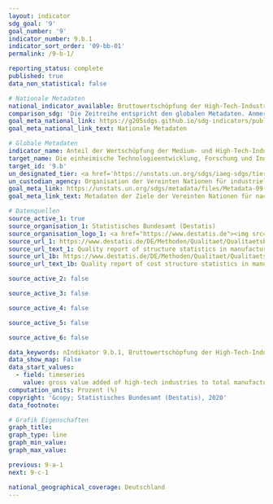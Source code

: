 ```yaml
---
layout: indicator
sdg_goal: '9'
goal_number: '9'
indicator_number: 9.b.1
indicator_sort_order: '09-bb-01'
permalink: /9-b-1/

reporting_status: complete
published: true
data_non_statistical: false

# Nationale Metadaten
national_indicator_available: Bruttowertschöpfung der High-Tech-Industrien am Verarbeitenden Gewerbe <br> Bruttowertschöpfung der Medium- und High-Tech-Industrien am Verarbeitenden Gewerbe <br> Bruttowertschöpfung der Medium-High-Tech-Industrien am Verarbeitenden Gewerbe
comparison_sdg: 'Die Zeitreihe entspricht den globalen Metadaten. Anmerkung: Die Definition der Bruttowertschöpfung (Grundpreise oder Faktorkosten) ist in den globalen Metadaten nicht eindeutig festgelegt. Darüber hinaus sehen die globalen Metadaten keine separate Veröffentlichung von MHT und HIT vor.'
goal_meta_national_link: https://g205sdgs.github.io/sdg-indicators/public/MetaDe/9.b.1.pdf
goal_meta_national_link_text: Nationale Metadaten

# Globale Metadaten
indicator_name: Anteil der Wertschöpfung der Medium- und High-Tech-Industrien an der Gesamtwertschöpfung
target_name: Die einheimische Technologieentwicklung, Forschung und Innovation in den Entwicklungsländern unterstützen, einschließlich durch Sicherstellung eines förderlichen politischen Umfelds, unter anderem für industrielle Diversifizierung und Wertschöpfung im Rohstoffbereich
target_id: '9.b'
un_designated_tier: <a href='https://unstats.un.org/sdgs/iaeg-sdgs/tier-classification/' title='Klicken Sie hier um weitere Informationen zur UN-Tier-Klassifikation zu erhalten.'>Tier I</a>
un_custodian_agency: Organisation der Vereinten Nationen für industrielle Entwicklung (UNIDO)
goal_meta_link: https://unstats.un.org/sdgs/metadata/files/Metadata-09-0B-01.pdf
goal_meta_link_text: Metadaten der Ziele der Vereinten Nationen für nachhaltige Entwicklung

# Datenquellen
source_active_1: true
source_organisation_1: Statistisches Bundesamt (Destatis)
source_organisation_logo_1: <a href="https://www.destatis.de"><img src="https://g205sdgs.github.io/sdg-indicators/public/OrgImgDe/destatis.png" alt="Logo destatis" style="height:60px; width:148px"/></a>
source_url_1: https://www.destatis.de/DE/Methoden/Qualitaet/Qualitaetsberichte/Industrie-Verarbeitendes-Gewerbe/einfuehrung.html
source_url_text_1: Quality report of structure statistics in manufacturing, mining and quarrying
source_url_1b: https://www.destatis.de/DE/Methoden/Qualitaet/Qualitaetsberichte/Industrie-Verarbeitendes-Gewerbe/einfuehrung.html
source_url_text_1b: Quality report of cost structure statistics in manufacturing, mining and quarrying

source_active_2: false

source_active_3: false

source_active_4: false

source_active_5: false

source_active_6: false

data_keywords: nIndikator 9.b.1, Bruttowertschöpfung der High-Tech-Industrien am Verarbeitenden Gewerbe, Bruttowertschöpfung der Medium- und High-Tech-Industrien am Verarbeitenden Gewerbe, Bruttowertschöpfung der Medium-High-Tech-Industrien am Verarbeitenden Gewerbe, Organisation der Vereinten Nationen für industrielle Entwicklung (UNIDO)
data_show_map: False
data_start_values: 
  - field: timeseries
    value: gross value added of high-tech industries to total manufacturing value added (%)
computation_units: Prozent (%)
copyright: '&copy; Statistisches Bundesamt (Destatis), 2020'
data_footnote: 

# Grafik Eigenschaften
graph_title: 
graph_type: line
graph_min_value: 
graph_max_value: 

previous: 9-a-1
next: 9-c-1

national_geographical_coverage: Deutschland
---
```


<span></span>